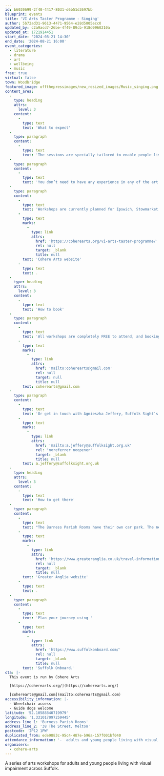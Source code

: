 ```yaml
---
id: b6020699-2f40-4417-8031-d6b51d3697bb
blueprint: events
title: 'VI Arts Taster Programme - Singing'
author: 5b72ad31-9613-4471-9564-e28d5005ecc0
updated_by: c2a9acd7-26be-4f49-89cb-918d0960210a
updated_at: 1721914451
start_date: '2024-08-21 14:30'
end_date: '2024-08-21 16:00'
event_categories:
  - literature
  - drama
  - art
  - wellbeing
  - music
free: true
virtual: false
town: Woodbridge
featured_image: offthepressimages/new_resized_images/Music_singing.png
content_area:
  -
    type: heading
    attrs:
      level: 3
    content:
      -
        type: text
        text: 'What to expect'
  -
    type: paragraph
    content:
      -
        type: text
        text: 'The sessions are specially tailored to enable people living with sight loss and their companions to try their hand at drama, art, singing and seated yoga. All workshops are supported by trained Suffolk Sight volunteers.'
  -
    type: paragraph
    content:
      -
        type: text
        text: 'You don’t need to have any experience in any of the art forms, and all activities are optional. There will be time afterwards to enjoy social time with complimentary refreshments. Guide dogs are very welcome.'
  -
    type: paragraph
    content:
      -
        type: text
        text: 'Workshops are currently planned for Ipswich, Stowmarket, Hadleigh, Mildenhall and Bury St Edmunds, with more dates and locations to follow soon. Full details of the programme so far can be found on the '
      -
        type: text
        marks:
          -
            type: link
            attrs:
              href: 'https://coherearts.org/vi-arts-taster-programme/'
              rel: null
              target: _blank
              title: null
        text: 'Cohere Arts website'
      -
        type: text
        text: .
  -
    type: heading
    attrs:
      level: 3
    content:
      -
        type: text
        text: 'How to book'
  -
    type: paragraph
    content:
      -
        type: text
        text: 'All workshops are completely FREE to attend, and booking is not required but if you would like to find out more, please email us at '
      -
        type: text
        marks:
          -
            type: link
            attrs:
              href: 'mailto:coherearts@gmail.com'
              rel: null
              target: null
              title: null
        text: coherearts@gmail.com
  -
    type: paragraph
    content:
      -
        type: text
        text: 'Or get in touch with Agnieszka Jeffery, Suffolk Sight’s Social Club and Volunteer Co-ordinator by emailing '
      -
        type: text
        marks:
          -
            type: link
            attrs:
              href: 'mailto:a.jeffery@suffolksight.org.uk'
              rel: 'noreferrer noopener'
              target: _blank
              title: null
        text: a.jeffery@suffolksight.org.uk
  -
    type: heading
    attrs:
      level: 3
    content:
      -
        type: text
        text: 'How to get there'
  -
    type: paragraph
    content:
      -
        type: text
        text: "The Burness Parish Rooms have their own car park. The nearest bus stop is a minute's walk away. Melton rail station is a 10 minute walk away and you can find up to date times on the "
      -
        type: text
        marks:
          -
            type: link
            attrs:
              href: 'https://www.greateranglia.co.uk/travel-information/station-information/mes'
              rel: null
              target: _blank
              title: null
        text: 'Greater Anglia website'
      -
        type: text
        text: .
  -
    type: paragraph
    content:
      -
        type: text
        text: 'Plan your journey using '
      -
        type: text
        marks:
          -
            type: link
            attrs:
              href: 'https://www.suffolkonboard.com/'
              rel: null
              target: _blank
              title: null
        text: 'Suffolk Onboard.'
cta: |-
  This event is run by Cohere Arts

  [https://coherearts.org/](https://coherearts.org/)

  [coherearts@gmail.com](mailto:coherearts@gmail.com)
accessibility_information: |-
  - Wheelchair access
  - Guide dogs welcome
latitude: '52.10588840719979'
longitude: '1.331017097259445'
address_line_1: 'Burness Parish Rooms'
address_line_2: '38 The Street, Melton'
postcode: 'IP12 1PW'
duplicated_from: ede9883c-95c4-487e-b96a-157f001bf040
attendance_information: '-  adults and young people living with visual impairment'
organisers:
  - cohere-arts
---
```

A series of arts workshops for adults and young people living with visual impairment across Suffolk.